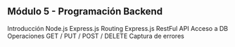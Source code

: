 ## Módulo 5 - Programación Backend
Introducción
Node.js
Express.js
Routing Express.js
RestFul API
Acceso a DB
Operaciones GET / PUT / POST / DELETE
Captura de errores